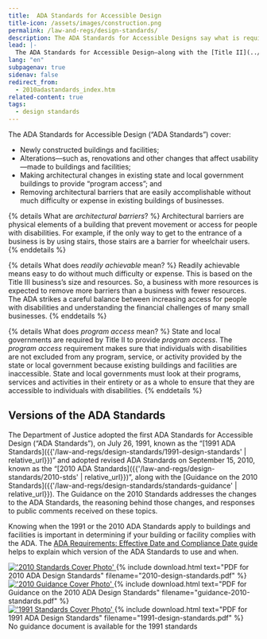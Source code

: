 ```yaml
---
title:  ADA Standards for Accessible Design
title-icon: /assets/images/construction.png
permalink: /law-and-regs/design-standards/
description: The ADA Standards for Accessible Designs say what is required for a building or facility to be physically accessible to people with disabilities.
lead: |-
  The ADA Standards for Accessible Design—along with the [Title II](../regulations/title-ii-2010-regulations/) and [Title III](../regulations/title-iii-regulations/) regulations—say what is required for a building or facility to be physically accessible to people with disabilities.
lang: "en"
subpagenav: true
sidenav: false
redirect_from:
  - 2010adastandards_index.htm
related-content: true
tags:
  - design standards
---
```


The ADA Standards for Accessible Design (“ADA Standards”) cover:
- Newly constructed buildings and facilities;
- Alterations—such as, renovations and other changes that affect usability—made to
buildings and facilities;
- Making architectural changes in existing state and local government buildings to provide “program access”; and
- Removing architectural barriers that are easily accomplishable without much difficulty
or expense in existing buildings of businesses.

{% details What are <em>architectural barriers</em>? %}
Architectural barriers are physical elements of a building that prevent movement or access for people with disabilities. For example, if the only way to get to the entrance of a business is by using stairs, those stairs are a barrier for wheelchair users.
{% enddetails %}

{% details What does <em>readily achievable</em> mean? %}
Readily achievable means easy to do without much difficulty or expense. This is based on the Title III business’s size and resources. So, a business with more resources is expected to remove more barriers than a business with fewer resources. The ADA strikes a careful balance between increasing access for people with disabilities and understanding the financial challenges of many small businesses.
{% enddetails %}

{% details What does <em>program access</em> mean? %}
State and local governments are required by Title II to provide *program access*. The *program access* requirement makes sure that individuals with disabilities are not excluded from any program, service, or activity provided by the state or local government because existing buildings and facilities are inaccessible. State and local governments must look at their programs, services and activities in their entirety or as a whole to ensure that they are accessible to individuals with disabilities.
{% enddetails %}

## Versions of the ADA Standards

The Department of Justice adopted the first ADA Standards for Accessible Design (“ADA Standards”), on July 26, 1991, known as the “[1991 ADA Standards]({{'/law-and-regs/design-standards/1991-design-standards' | relative_url}})” and adopted revised ADA Standards on September 15, 2010, known as the “[2010 ADA Standards]({{'/law-and-regs/design-standards/2010-stds' | relative_url}})”, along with the [Guidance on the 2010 Standards]({{'/law-and-regs/design-standards/standards-guidance' | relative_url}}). The Guidance on the 2010 Standards addresses the changes to the ADA Standards, the reasoning behind those changes, and responses to public comments received on these topics.

Knowing when the 1991 or the 2010 ADA Standards apply to buildings and facilities is important in determining if your building or facility complies with the ADA. The [ADA Requirements: Effective Date and Compliance Date guide](https://archive.ada.gov/revised_effective_dates-2010.htm) helps to explain which version of the ADA Standards to use and when.

<div class="standards-and-guidance">
<div class="document">
<a href="{{'/law-and-regs/design-standards/2010-stds' | relative_url}}">
<img src="{{ '/assets/images/2010-design-standards.jpg' | relative_url }}" alt="'2010 Standards Cover Photo'"/>
</a>
{% include download.html text="PDF for 2010 ADA Design Standards" filename="2010-design-standards.pdf" %}
</div>

<div class="document">
<a href="{{'/law-and-regs/design-standards/standards-guidance' | relative_url}}">
<img src="{{ '/assets/images/guidance-2010-standards.jpg' | relative_url }}" alt="'2010 Guidance Cover Photo'"/>
</a>
{% include download.html text="PDF for Guidance on the 2010 ADA Design Standards" filename="guidance-2010-standards.pdf" %}
</div>
</div>

<div class="standards-and-guidance">
<div class="document">
<a href="{{'/law-and-regs/design-standards/1991-design-standards' | relative_url}}">
<img src="{{ '/assets/images/1991-design-standards.jpg' | relative_url }}" alt="'1991 Standards Cover Photo'"/>
</a>
{% include download.html text="PDF for 1991 ADA Design Standards" filename="1991-design-standards.pdf" %}
</div>
<div class="document">
<span class="usa-sr-only">No guidance document is available for the 1991 standards</span>
</div>
</div>
